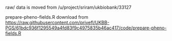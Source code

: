 raw/ data is moved from /u/project/sriram/ukbiobank/33127

prepare-pheno-fields.R download from https://raw.githubusercontent.com/privefl/UKBB-PGS/61bdc936f1295549a4fd83f9c4975835b46ac417/code/prepare-pheno-fields.R